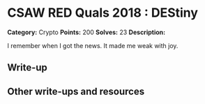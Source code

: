 
# CSAW RED Quals 2018 : DEStiny

**Category:** Crypto
**Points:** 200
**Solves:** 23
**Description:**

I remember when I got the news. It made me weak with joy.

## Write-up

## Other write-ups and resources


